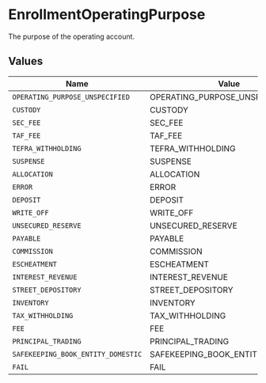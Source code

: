 # EnrollmentOperatingPurpose

The purpose of the operating account.


## Values

| Name                               | Value                              |
| ---------------------------------- | ---------------------------------- |
| `OPERATING_PURPOSE_UNSPECIFIED`    | OPERATING_PURPOSE_UNSPECIFIED      |
| `CUSTODY`                          | CUSTODY                            |
| `SEC_FEE`                          | SEC_FEE                            |
| `TAF_FEE`                          | TAF_FEE                            |
| `TEFRA_WITHHOLDING`                | TEFRA_WITHHOLDING                  |
| `SUSPENSE`                         | SUSPENSE                           |
| `ALLOCATION`                       | ALLOCATION                         |
| `ERROR`                            | ERROR                              |
| `DEPOSIT`                          | DEPOSIT                            |
| `WRITE_OFF`                        | WRITE_OFF                          |
| `UNSECURED_RESERVE`                | UNSECURED_RESERVE                  |
| `PAYABLE`                          | PAYABLE                            |
| `COMMISSION`                       | COMMISSION                         |
| `ESCHEATMENT`                      | ESCHEATMENT                        |
| `INTEREST_REVENUE`                 | INTEREST_REVENUE                   |
| `STREET_DEPOSITORY`                | STREET_DEPOSITORY                  |
| `INVENTORY`                        | INVENTORY                          |
| `TAX_WITHHOLDING`                  | TAX_WITHHOLDING                    |
| `FEE`                              | FEE                                |
| `PRINCIPAL_TRADING`                | PRINCIPAL_TRADING                  |
| `SAFEKEEPING_BOOK_ENTITY_DOMESTIC` | SAFEKEEPING_BOOK_ENTITY_DOMESTIC   |
| `FAIL`                             | FAIL                               |